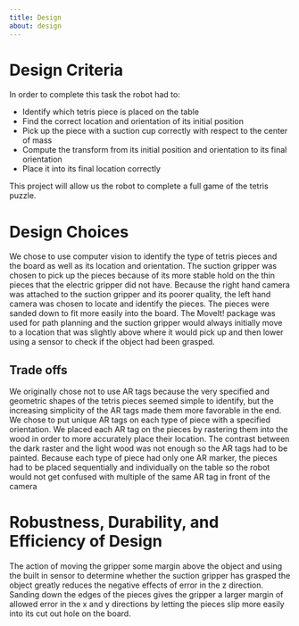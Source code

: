```yaml
---
title: Design
about: design
---
```

# Design Criteria 
In order to complete this task the robot had to:
* Identify which tetris piece is placed on the table
* Find the correct location and orientation of its initial position
* Pick up the piece with a suction cup correctly with respect to the center of mass
* Compute the transform from its initial position and orientation to its final orientation
* Place it into its final location correctly


This project will allow us the robot to complete a full game of the tetris puzzle.

# Design Choices
We chose to use computer vision to identify the type of tetris pieces and the board as well as its location and orientation. The suction gripper was chosen to pick up the pieces because of its more stable hold on the thin pieces that the electric gripper did not have. Because the right hand camera was attached to the suction gripper and its poorer quality, the left hand camera was chosen to locate and identify the pieces. The pieces were sanded down to fit more easily into the board. The MoveIt! package was used for path planning and the suction gripper would always initially move to a location that was slightly above where it would pick up and then lower using a sensor to check if the object had been grasped. 
## Trade offs
We originally chose not to use AR tags because the very specified and geometric shapes of the tetris pieces seemed simple to identify, but the increasing simplicity of the AR tags made them more favorable in the end. We chose to put unique AR tags on each type of piece with a specified orientation. We placed each AR tag on the pieces by rastering them into the wood in order to more accurately place their location. The contrast between the dark raster and the light wood was not enough so the AR tags had to be painted. Because each type of piece had only one AR marker, the pieces had to be placed sequentially and individually on the table so the robot would not get confused with multiple of the same AR tag in front of the camera

# Robustness, Durability, and Efficiency of Design
The action of moving the gripper some margin above the object and using the built in sensor to determine whether the suction gripper has grasped the object greatly reduces the negative effects of error in the z direction. Sanding down the edges of the pieces gives the gripper a larger margin of allowed error in the x and y directions by letting the pieces slip more easily into its cut out hole on the board. 

<br/><br/><br/>

